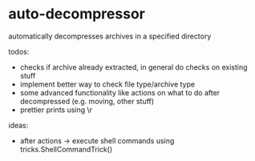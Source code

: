 # auto-decompressor

automatically decompresses archives in a specified directory

todos:
- checks if archive already extracted, in general do checks on existing stuff
- implement better way to check file type/archive type
- some advanced functionality like actions on what to do after decompressed (e.g. moving, other stuff)
- prettier prints using \r

ideas:
- after actions -> execute shell commands using tricks.ShellCommandTrick()
